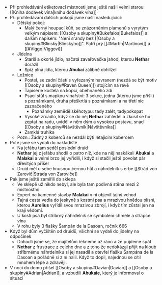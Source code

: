 - Při prohledávání etiketovací místnosti jsme ještě našli velmi starou [[Kniha dodávek vína|knihu dodávek vína]]
- Při prohledávaní dalších pokojů jsme našli nasledujícící:
	- Dětský pokoj:
		- Malý černý houpací kůň, se znázorněním plamenů s vyrytým velkým nápisem: [[Osoby a skupiny#Bukefalos|Bukefalos]] a dalším nápisem: "Není srandy bez [[Osoby a skupiny#Blinsky|Blinskyho]]". Patří prý [[#Martin|Martinovi]] a [[#Viggo|Viggovi]]
	- Jídelna
		- Starší a okorlé jídlo, načatá zavařovačka jahod, kterou **Nethar** dorazil
		- Spíž plná jídla, kterou **Abukai** zálibně obhlížel
	- Ložnice
		- Postel, se zadní částí s vyřezaným havranem (nezdá se být motiv [[Osoby a skupiny#Raven Queen]]) stojícím na révě
		- Tapiserie kostela na kopci, obehnaného zdí
		- Psací stůl s mapkou vinařství: 3 sekce, jedna (kterou jsme přišli) s poznámkami, druhá přeškrtlá s poznámkami a na třetí nic zaznačeného
			- Poznámky zemědělskéhotypu: tady zalét, tadypokopat
		- Vysoké zrcadlo, když se do něj **Nethar** zahleděl a zkusil se ho zeptat na radu, uviděl v něm dým a vysokou postavu, snad [[Osoby a skupiny#Návštěvník|Návštěvníka]]
		- Zamklá truhlka
	- Pozn.: Žádný z koberců se nezdál býti létajícím kobercem
- Poté jsme se vydali do nakladiště
	- Na jeřábu tam seděl poslední druid
	- **Nethar** jej z jeřábu shodil o patro níž, kde na něj naskákali **Abukai** a **Malakai** a velmi brzo jej vyřídili, i když si stačil ještě povolat pár dřevitých příšer
	- Druid měl u sebe hnusnou černou hůl a náhrdelník s erbe [[Strád von Zarovič|Stráda von Zaroviče]]
- Pak jsme ještě zamířili do sklepa
	- Ve sklepě už nikdo nebyl, ale byla tam podivná stěna mezi 2 místnostmi.
	- Expert na kamenné stavby **Malakai** v ní objevil tajný vchod
	- Tajná cesta vedla do jeskyně s kostmi psa a mrazivou hnědou plísní, kterou **Aurelius** vyřídil svou mrazivou zbrojí, i když tím zůstal jen na kraji vědomí.
	- U kostí psa byl stříbrný náhrdelník se symbolem chmele a střapce vína
	- V rohu byly 3 flašky Šampán de la Dasoan, ročník 666
- Když byl dům vyčištěn od druidů, všichni se vydali do jídelny na odpočinek
	- Dohodli jsme se, že majitelům řekneme až ráno a že pujdeme spát
	- **Nethar** z frustrace z celého dne a z toho že nedokázal přijít na kloub stříbrnému náhrdelníku si jej nasadil a otevřel flašku Šampána de la Dasoan a pořádně si z ní nalil. Když to dopil, najednou se cítil mnohem lépe a zdravěji.
- V noci do domu přišel [[Osoby a skupiny#Davian|Davian]] a [[Osoby a skupiny#Adrian|Adrian]], a vzbudili **Abukaie**, který je informoval o situaci